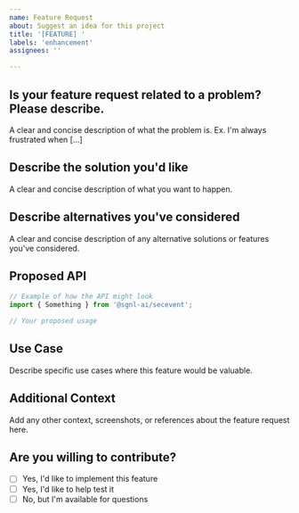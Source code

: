 ```yaml
---
name: Feature Request
about: Suggest an idea for this project
title: '[FEATURE] '
labels: 'enhancement'
assignees: ''

---
```


## Is your feature request related to a problem? Please describe.
A clear and concise description of what the problem is. Ex. I'm always frustrated when [...]

## Describe the solution you'd like
A clear and concise description of what you want to happen.

## Describe alternatives you've considered
A clear and concise description of any alternative solutions or features you've considered.

## Proposed API
```typescript
// Example of how the API might look
import { Something } from '@sgnl-ai/secevent';

// Your proposed usage
```

## Use Case
Describe specific use cases where this feature would be valuable.

## Additional Context
Add any other context, screenshots, or references about the feature request here.

## Are you willing to contribute?
- [ ] Yes, I'd like to implement this feature
- [ ] Yes, I'd like to help test it
- [ ] No, but I'm available for questions